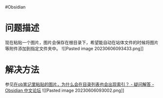 #Obsidian 
# 问题描述
现在粘贴一个图片，图片会保存在根目录下，希望能自动在站体文件的时候将图片等附件添加到指定文件夹中。
![[Pasted image 20230606093433.png]]
# 解决方法
参见[在ob笔记里粘贴的图片，为什么会在目录列表也会出现索引？ - 疑问解答 - Obsidian 中文论坛](https://forum-zh.obsidian.md/t/topic/12846)
![[Pasted image 20230606093002.png]]